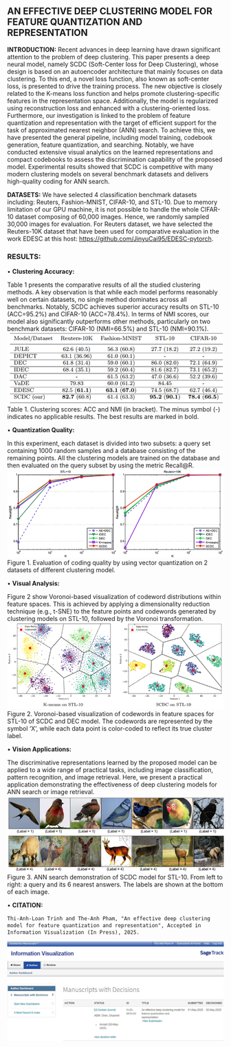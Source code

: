 ## AN EFFECTIVE DEEP CLUSTERING MODEL FOR FEATURE QUANTIZATION AND REPRESENTATION

**INTRODUCTION:** Recent advances in deep learning have drawn significant  attention to the problem of deep clustering. This paper presents a deep neural model, namely SCDC (Soft-Center loss for Deep Clustering), whose design is based  on an autoencoder architecture that mainly focuses on data clustering. To this end, a novel loss function, also known as soft-center loss, is presented to drive the training process. The new objective is closely related to the K-means loss function and helps promote clustering-specific features in the representation space. Additionally, the model is regularized using reconstruction loss and enhanced with a clustering-oriented loss. Furthermore, our investigation is linked to the problem of feature quantization and representation with the target of efficient support for the task of  approximated nearest neighbor (ANN) search.  To achieve this, we have presented the general pipeline, including model training, codebook generation, feature quantization, and searching. Notably, we have conducted extensive visual analytics on the learned representations and compact codebooks to assess the discrimination capability of the proposed model. Experimental results showed that SCDC is competitive with many modern clustering models on several benchmark  datasets and delivers high-quality coding for ANN search.

**DATASETS:** We have selected 4 classification benchmark datasets including: Reuters, Fashion-MNIST, CIFAR-10, and STL-10. Due to memory limitation of our GPU machine, it is not possible to handle the whole CIFAR-10 dataset composing of 60,000 images. Hence, we randomly sampled 30,000 images for evaluation. For Reuters dataset, we have selected the Reuters-10K dataset that have been used for comparative evaluation in the work EDESC at this host: https://github.com/JinyuCai95/EDESC-pytorch.


### RESULTS:

•	**Clustering Accuracy:** 

Table 1 presents the comparative results of all the studied clustering methods. A key observation is that while each model performs reasonably well on certain datasets, no single method dominates across all benchmarks. Notably, SCDC achieves superior accuracy results on STL-10 (ACC=95.2%) and CIFAR-10 (ACC=78.4%). In terms of NMI scores, our model also significantly outperforms other methods, particularly on two benchmark datasets: CIFAR-10 (NMI=66.5%) and STL-10 (NMI=90.1%).
![Table 1](./assets/Table1.png)
Table 1. Clustering scores: ACC and NMI (in bracket). The minus symbol (-) indicates no applicable results. The best results are marked in bold.

•	**Quantization Quality:**

 In this experiment, each dataset is divided into two subsets: a query set containing 1000 random samples and a database consisting of the remaining points. All the clustering models are trained on the database and then evaluated on the query subset by using the metric Recall@R.
![Fig 1](./assets/Fig1.png)
Figure 1. Evaluation of coding quality by using vector quantization on 2 datasets of different clustering model.

•	**Visual Analysis:**

Figure 2 show Voronoi-based visualization of codeword distributions within feature spaces. This is achieved by applying a dimensionality reduction technique (e.g., t-SNE) to the feature points and codewords generated by clustering models on STL-10, followed by the Voronoi transformation.
![Fig 1](./assets/Fig2.png)
Figure 2. Voronoi-based visualization of codewords in feature spaces for STL-10 of SCDC and DEC model. The codewords are represented by the symbol ‘X’, while each data point is color-coded to reflect its true cluster label.

•	**Vision Applications:**

The discriminative representations learned by the proposed model can be applied to a wide range of practical tasks, including image classification, pattern recognition, and image retrieval. Here, we present a practical application demonstrating the effectiveness of deep clustering models for ANN search or image retrieval.
![Fig 1](./assets/Fig3.png)
Figure 3. ANN search demonstration of SCDC model for STL-10. From left to right: a query and its 6 nearest answers. The labels are shown at the bottom of each image.

•	**CITATION:**

```
Thi-Anh-Loan Trinh and The-Anh Pham, "An effective deep clustering model for feature quantization and representation", Accepted in Information Visualization (In Press), 2025.
```

![Table 1](./assets/paper.jpg)
